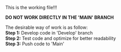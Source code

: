 This is the working file!!!

**DO NOT WORK DIRECTLY IN THE 'MAIN' BRANCH**

The desirable way of work is as follow:<br />
**Step 1:** Develop code in 'Develop' branch<br />
**Step 2:** Test code and optimize for better readability<br />
**Step 3:** Push code to 'Main'
